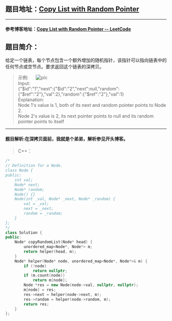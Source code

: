 ## 题目地址：[Copy List with Random Pointer](https://leetcode.com/problems/copy-list-with-random-pointer/)
---
#### 参考博客地址：[Copy List with Random Pointer -- LeetCode](https://blog.csdn.net/linhuanmars/article/details/22463599/)
## 题目简介：
给定一个链表，每个节点包含一个额外增加的随机指针，该指针可以指向链表中的任何节点或空节点。要求返回这个链表的深拷贝。   
> 示例: 
&nbsp;&nbsp;&nbsp;&nbsp;&nbsp;![pic](https://img-blog.csdnimg.cn/20190515091902691.png)    
> Input:  
> {"$id":"1","next":{"$id":"2","next":null,"random":{"$ref":"2"},"val":2},"random":{"$ref":"2"},"val":1}  
> Explanation:  
> Node 1's value is 1, both of its next and random pointer points to Node 2.   
> Node 2's value is 2, its next pointer points to null and its random pointer points to itself   

---
#### 题目解析:在深拷贝面前，我就是个弟弟，解析参见开头博客。   
>C++：

```c++
/*
// Definition for a Node.
class Node {
public:
    int val;
    Node* next;
    Node* random;
    Node() {}
    Node(int _val, Node* _next, Node* _random) {
        val = _val;
        next = _next;
        random = _random;
    }
};
*/
class Solution {
public:
    Node* copyRandomList(Node* head) {
        unordered_map<Node*, Node*> m;
        return helper(head, m);
    }
    Node* helper(Node* node, unordered_map<Node*, Node*>& m) {
        if (!node) 
            return nullptr;
        if (m.count(node)) 
            return m[node];
        Node *res = new Node(node->val, nullptr, nullptr);
        m[node] = res;
        res->next = helper(node->next, m);
        res->random = helper(node->random, m);
        return res;
    }
};
```
